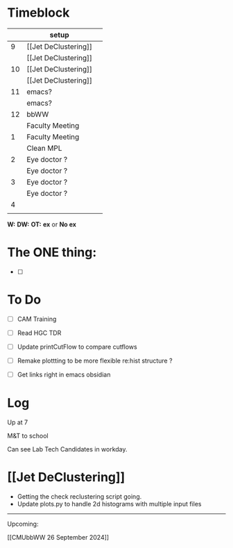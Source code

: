 # Timeblock

|     | setup                |     |
| --- | -------------------- | --- |
| 9   | [[Jet DeClustering]] |     |
|     | [[Jet DeClustering]] |     |
| 10  | [[Jet DeClustering]] |     |
|     | [[Jet DeClustering]] |     |
| 11  | emacs?               |     |
|     | emacs?               |     |
| 12  | bbWW                 |     |
|     | Faculty Meeting      |     |
| 1   | Faculty Meeting      |     |
|     | Clean MPL            |     |
| 2   | Eye doctor ?         |     |
|     | Eye doctor ?         |     |
| 3   | Eye doctor ?         |     |
|     | Eye doctor ?         |     |
| 4   |                      |     |
|     |                      |     |

**W:**
**DW:**
**OT:**
**ex** or **No ex**

# The ONE thing: 
- [ ] 


# To Do
- [ ] CAM Training
- [ ] Read HGC TDR
- [ ] Update printCutFlow to compare cutflows
- [ ]  Remake plottting to be more flexible re:hist structure ? 
- [ ] Get links right in emacs obsidian


# Log

Up at 7 

M&T to school

Can see Lab Tech Candidates in workday.
# [[Jet DeClustering]]
- Getting the check reclustering script going.
- Update plots.py to handle 2d histograms with multiple input files



------
Upcoming:

[[CMUbbWW 26 September 2024]]